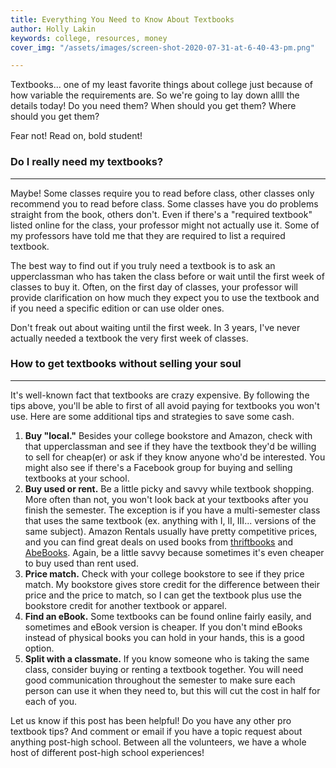 ```yaml
---
title: Everything You Need to Know About Textbooks
author: Holly Lakin
keywords: college, resources, money
cover_img: "/assets/images/screen-shot-2020-07-31-at-6-40-43-pm.png"

---
```

Textbooks... one of my least favorite things about college just because of how variable the requirements are. So we're going to lay down allll the details today! Do you need them? When should you get them? Where should you get them?

Fear not! Read on, bold student!

### Do I really need my textbooks?

***

Maybe! Some classes require you to read before class, other classes only recommend you to read before class. Some classes have you do problems straight from the book, others don't. Even if there's a "required textbook" listed online for the class, your professor might not actually use it. Some of my professors have told me that they are required to list a required textbook.

The best way to find out if you truly need a textbook is to ask an upperclassman who has taken the class before or wait until the first week of classes to buy it. Often, on the first day of classes, your professor will provide clarification on how much they expect you to use the textbook and if you need a specific edition or can use older ones.

Don't freak out about waiting until the first week. In 3 years, I've never actually needed a textbook the very first week of classes.

### How to get textbooks without selling your soul

***

It's well-known fact that textbooks are crazy expensive. By following the tips above, you'll be able to first of all avoid paying for textbooks you won't use. Here are some additional tips and strategies to save some cash.

1. **Buy "local."** Besides your college bookstore and Amazon, check with that upperclassman and see if they have the textbook they'd be willing to sell for cheap(er) or ask if they know anyone who'd be interested. You might also see if there's a Facebook group for buying and selling textbooks at your school.
2. **Buy used or rent.** Be a little picky and savvy while textbook shopping. More often than not, you won't look back at your textbooks after you finish the semester. The exception is if you have a multi-semester class that uses the same textbook (ex. anything with I, II, III... versions of the same subject). Amazon Rentals usually have pretty competitive prices, and you can find great deals on used books from [thriftbooks](https://www.thriftbooks.com "thriftbooks") and [AbeBooks](https://www.abebooks.com "AbeBooks"). Again, be a little savvy because sometimes it's even cheaper to buy used than rent used.
3. **Price match.** Check with your college bookstore to see if they price match. My bookstore gives store credit for the difference between their price and the price to match, so I can get the textbook plus use the bookstore credit for another textbook or apparel.
4. **Find an eBook.** Some textbooks can be found online fairly easily, and sometimes and eBook version is cheaper. If you don't mind eBooks instead of physical books you can hold in your hands, this is a good option.
5. **Split with a classmate.** If you know someone who is taking the same class, consider buying or renting a textbook together. You will need good communication throughout the semester to make sure each person can use it when they need to, but this will cut the cost in half for each of you.

Let us know if this post has been helpful! Do you have any other pro textbook tips? And comment or email if you have a topic request about anything post-high school. Between all the volunteers, we have a whole host of different post-high school experiences!